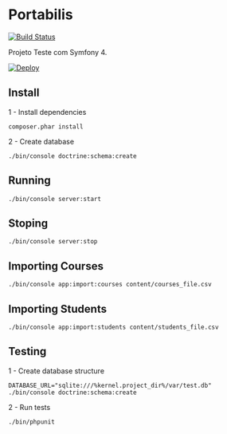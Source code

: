 # Portabilis

[![Build Status](https://travis-ci.org/mrprompt/exemplo-portabilis.svg?branch=master)](https://travis-ci.org/mrprompt/exemplo-portabilis)

Projeto Teste com Symfony 4.

[![Deploy](https://www.herokucdn.com/deploy/button.svg)](https://heroku.com/deploy?template=https://github.com/mrprompt/portabilis/tree/master)

## Install

1 - Install dependencies

```console
composer.phar install
```

2 - Create database

```console
./bin/console doctrine:schema:create
```

## Running

```console
./bin/console server:start
```

## Stoping

```console
./bin/console server:stop
```

## Importing Courses

```console
./bin/console app:import:courses content/courses_file.csv
```

## Importing Students

```console
./bin/console app:import:students content/students_file.csv
```

## Testing

1 - Create database structure

```console
DATABASE_URL="sqlite:///%kernel.project_dir%/var/test.db" ./bin/console doctrine:schema:create
```

2 - Run tests

```console
./bin/phpunit
```

